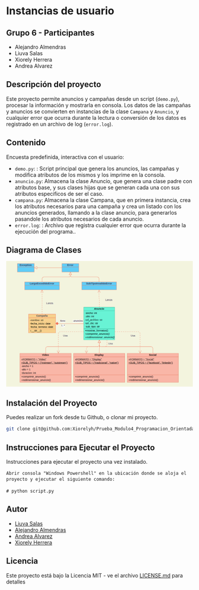 ﻿# Instancias de usuario

## Grupo 6 - Participantes

- Alejandro Almendras
- Liuva Salas
- Xiorely Herrera
- Andrea Alvarez

## Descripción del proyecto

Este proyecto permite anuncios y campañas desde un script (`demo.py`), procesar la información y mostrarla en consola. Los datos de las campañas y anuncios se convierten en instancias de la clase `Campana` y `Anuncio`, y cualquier error que ocurra durante la lectura o conversión de los datos es registrado en un archivo de log (`error.log`).

## Contenido

Encuesta predefinida, interactiva con el usuario:

- `demo.py`: : Script principal que genera los anuncios, las campañas y modifica atributos de los mismos y los imprime en la consola.
- `anuncio.py`: Almacena la clase Anuncio, que genera una clase padre con atributos base, y sus clases hijas que se generan cada una con sus atributos especificos de ser el caso.
- `campana.py`: Almacena la clase Campana, que en primera instancia, crea los atributos necesarios para una campaña y crea un listado con los anuncios generados, llamando a la clase anuncio, para generarlos pasandole los atributos necesarios de cada anuncio.
- `error.log`: : Archivo que registra cualquier error que ocurra durante la ejecución del programa..

## Diagrama de Clases
![Diagrama de clases](/Diagrama%20de%20Clases%20Prueba%20POO%20con%20Python.png)

## Instalación del Proyecto

Puedes realizar un fork desde tu Github, o clonar mi proyecto.

```bash
git clone git@github.com:Xiorelyh/Prueba_Modulo4_Programacion_Orientada_a_Objetos.git
```

## Instrucciones para Ejecutar el Proyecto

Instrucciones para ejecutar el proyecto una vez instalado.

```Windows Powershell
Abrir consola "Windows Powershell" en la ubicación donde se aloja el proyecto y ejecutar el siguiente comando:

# python script.py 

```

## Autor

- [Liuva Salas](https://github.com/LiuvaSalas)
- [Alejandro Almendras](https://github.com/Almendras2024)
- [Andrea Alvarez](https://github.com/Andrea-Alvarez-Gonzalez)
- [Xiorely Herrera](https://github.com/Xiorelyh)

## Licencia

Este proyecto está bajo la Licencia MIT - ve el archivo [LICENSE.md](LICENSE) para detalles
